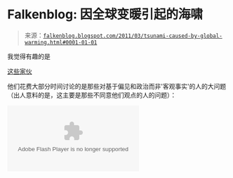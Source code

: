 <!--yml

类别: 未分类

日期：2024-05-12 21:05:21

-->

# Falkenblog: 因全球变暖引起的海啸

> 来源：[`falkenblog.blogspot.com/2011/03/tsunami-caused-by-global-warming.html#0001-01-01`](http://falkenblog.blogspot.com/2011/03/tsunami-caused-by-global-warming.html#0001-01-01)

我觉得有趣的是

[这些家伙](http://bloggingheads.tv/diavlogs/34778)

他们花费大部分时间讨论的是那些对基于偏见和政治而非'客观事实'的人的大问题（出人意料的是，这主要是那些不同意他们观点的人的问题）：

<embed type="application/x-shockwave-flash" src="http://static.bloggingheads.tv/ramon/_live/players/player_v5.2-licensed.swf" flashvars="diavlogid=34778&amp;file=http://bloggingheads.tv/diavlogs/liveplayer-playlist-ramon/34778/04:53/05:40&amp;config=http://static.bloggingheads.tv/ramon/_live/files/offsite_config.xml&amp;topics=false" allowscriptaccess="always" id="bhtv34778" name="bhtv34778">
